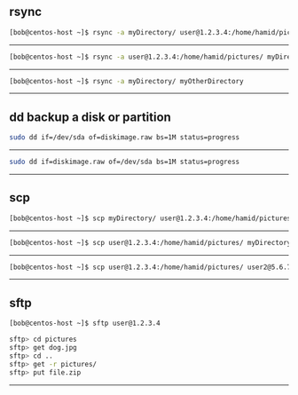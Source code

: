 

## rsync

```bash
[bob@centos-host ~]$ rsync -a myDirectory/ user@1.2.3.4:/home/hamid/pictures/
```

________________________________________________________________________________________________



```bash
[bob@centos-host ~]$ rsync -a user@1.2.3.4:/home/hamid/pictures/ myDirectory/
```

________________________________________________________________________________________________




```bash
[bob@centos-host ~]$ rsync -a myDirectory/ myOtherDirectory 
```

________________________________________________________________________________________________


## dd      backup a disk or partition

```bash
sudo dd if=/dev/sda of=diskimage.raw bs=1M status=progress
```

________________________________________________________________________________________________




```bash
sudo dd if=diskimage.raw of=/dev/sda bs=1M status=progress
```

________________________________________________________________________________________________



## scp

```bash
[bob@centos-host ~]$ scp myDirectory/ user@1.2.3.4:/home/hamid/pictures/
```

________________________________________________________________________________________________




```bash
[bob@centos-host ~]$ scp user@1.2.3.4:/home/hamid/pictures/ myDirectory/
```

________________________________________________________________________________________________




```bash
[bob@centos-host ~]$ scp user@1.2.3.4:/home/hamid/pictures/ user2@5.6.7.8:/home/user2/photos/
```


________________________________________________________________________________________________


## sftp

```bash
[bob@centos-host ~]$ sftp user@1.2.3.4

sftp> cd pictures
sftp> get dog.jpg 
sftp> cd ..
sftp> get -r pictures/
sftp> put file.zip 
```

________________________________________________________________________________________________
